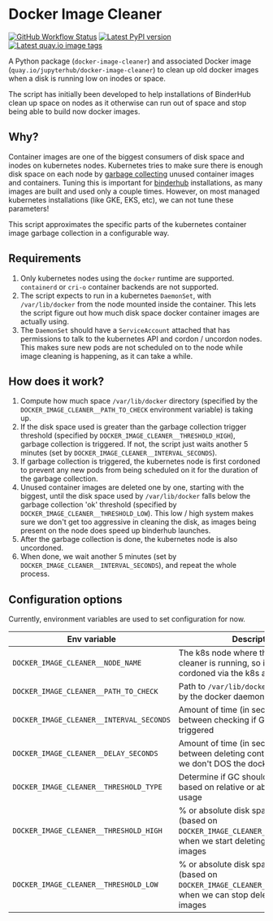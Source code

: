 # Docker Image Cleaner

[![GitHub Workflow Status](https://img.shields.io/github/workflow/status/jupyterhub/docker-image-cleaner/Publish?logo=github)](https://github.com/jupyterhub/docker-image-cleaner/actions)
[![Latest PyPI version](https://img.shields.io/pypi/v/docker-image-cleaner?logo=pypi)](https://pypi.python.org/pypi/docker-image-cleaner)
[![Latest quay.io image tags](https://img.shields.io/github/v/tag/jupyterhub/docker-image-cleaner?include_prereleases&label=quay.io)](https://quay.io/repository/jupyterhub/docker-image-cleaner?tab=tags)

A Python package (`docker-image-cleaner`) and associated Docker image
(`quay.io/jupyterhub/docker-image-cleaner`) to clean up old docker images when a
disk is running low on inodes or space.

The script has initially been developed to help installations of BinderHub clean
up space on nodes as it otherwise can run out of space and stop being able to
build now docker images.

## Why?

Container images are one of the biggest consumers of disk space
and inodes on kubernetes nodes. Kubernetes tries to make sure there is enough
disk space on each node by [garbage
collecting](https://kubernetes.io/docs/concepts/architecture/garbage-collection/#containers-images)
unused container images and containers. Tuning this is important
for [binderhub](https://github.com/jupyterhub/binderhub/) installations,
as many images are built and used only a couple times. However, on
most managed kubernetes installations (like GKE, EKS, etc), we can not
tune these parameters!

This script approximates the specific parts of the kubernetes container image
garbage collection in a configurable way.

## Requirements

1. Only kubernetes nodes using the `docker` runtime are supported.
   `containerd` or `cri-o` container backends are not supported.
2. The script expects to run in a kubernetes `DaemonSet`, with `/var/lib/docker`
   from the node mounted inside the container. This lets the script figure
   out how much disk space docker container images are actually using.
3. The `DaemonSet` should have a `ServiceAccount` attached that has permissions
   to talk to the kubernetes API and cordon / uncordon nodes. This makes sure
   new pods are not scheduled on to the node while image cleaning is happening,
   as it can take a while.

## How does it work?

1. Compute how much space `/var/lib/docker` directory (specified by the
   `DOCKER_IMAGE_CLEANER__PATH_TO_CHECK` environment variable) is taking up.
2. If the disk space used is greater than the garbage collection trigger threshold
   (specified by `DOCKER_IMAGE_CLEANER__THRESHOLD_HIGH`), garbage collection is triggered.
   If not, the script just waits another 5 minutes (set by `DOCKER_IMAGE_CLEANER__INTERVAL_SECONDS`).
3. If garbage collection is triggered, the kubernetes node is first cordoned
   to prevent any new pods from being scheduled on it for the duration of the
   garbage collection.
4. Unused container images are deleted one by one, starting with the biggest,
   until the disk space used by `/var/lib/docker` falls below the garbage collection
   'ok' threshold (specified by `DOCKER_IMAGE_CLEANER__THRESHOLD_LOW`). This low / high system
   makes sure we don't get too aggressive in cleaning the disk, as images being
   present on the node does speed up binderhub launches.
5. After the garbage collection is done, the kubernetes node is also uncordoned.
6. When done, we wait another 5 minutes (set by `DOCKER_IMAGE_CLEANER__INTERVAL_SECONDS`), and repeat
   the whole process.

## Configuration options

Currently, environment variables are used to set configuration for now.

| Env variable                             | Description                                                                                                                     | Default           |
| ---------------------------------------- | ------------------------------------------------------------------------------------------------------------------------------- | ----------------- |
| `DOCKER_IMAGE_CLEANER__NODE_NAME`        | The k8s node where the docker image cleaner is running, so it can be cordoned via the k8s api                                   |                   |
| `DOCKER_IMAGE_CLEANER__PATH_TO_CHECK`    | Path to `/var/lib/docker` directory used by the docker daemon                                                                   | `/var/lib/docker` |
| `DOCKER_IMAGE_CLEANER__INTERVAL_SECONDS` | Amount of time (in seconds) to wait between checking if GC needs to be triggered                                                | `300`             |
| `DOCKER_IMAGE_CLEANER__DELAY_SECONDS`    | Amount of time (in seconds) to wait between deleting container images, so we don't DOS the docker API                           | `1`               |
| `DOCKER_IMAGE_CLEANER__THRESHOLD_TYPE`   | Determine if GC should be triggered based on relative or absolute disk usage                                                    | `relative`        |
| `DOCKER_IMAGE_CLEANER__THRESHOLD_HIGH`   | % or absolute disk space available (based on `DOCKER_IMAGE_CLEANER__THRESHOLD_TYPE`) when we start deleting container images    | `80`              |
| `DOCKER_IMAGE_CLEANER__THRESHOLD_LOW`    | % or absolute disk space available (based on `DOCKER_IMAGE_CLEANER__THRESHOLD_TYPE`) when we can stop deleting container images | `60`              |
